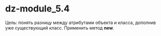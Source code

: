 # dz-module_5.4
Цель: понять разницу между атрибутами объекта и класса, дополнив уже существующий класс. Применить метод __new__.
